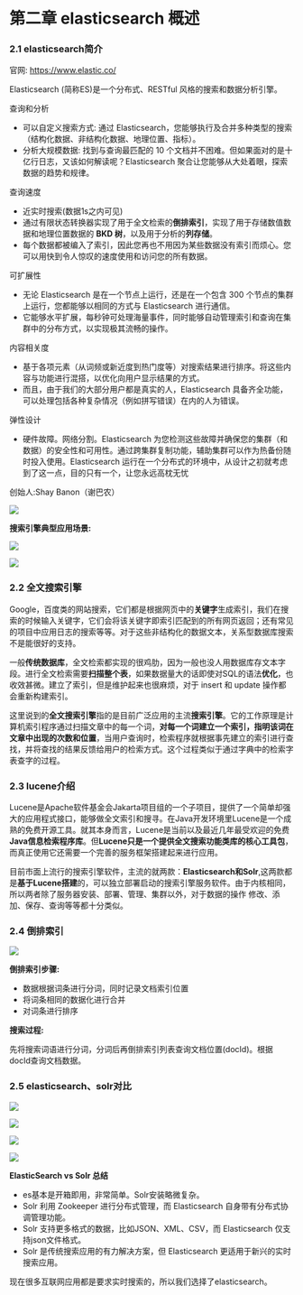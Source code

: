 # 第二章  elasticsearch 概述

### 2.1 elasticsearch简介

官网: <https://www.elastic.co/>

Elasticsearch (简称ES)是一个分布式、RESTful 风格的搜索和数据分析引擎。

查询和分析

-   可以自定义搜索方式: 通过 Elasticsearch，您能够执行及合并多种类型的搜索（结构化数据、非结构化数据、地理位置、指标）。
-   分析大规模数据: 找到与查询最匹配的 10 个文档并不困难。但如果面对的是十亿行日志，又该如何解读呢？Elasticsearch 聚合让您能够从大处着眼，探索数据的趋势和规律。

查询速度

-   近实时搜索(数据1s之内可见)
-   通过有限状态转换器实现了用于全文检索的**倒排索引**，实现了用于存储数值数据和地理位置数据的 **BKD 树**，以及用于分析的**列存储**。
-   每个数据都被编入了索引，因此您再也不用因为某些数据没有索引而烦心。您可以用快到令人惊叹的速度使用和访问您的所有数据。

可扩展性

-   无论 Elasticsearch 是在一个节点上运行，还是在一个包含 300 个节点的集群上运行，您都能够以相同的方式与 Elasticsearch 进行通信。
-   它能够水平扩展，每秒钟可处理海量事件，同时能够自动管理索引和查询在集群中的分布方式，以实现极其流畅的操作。

内容相关度

-   基于各项元素（从词频或新近度到热门度等）对搜索结果进行排序。将这些内容与功能进行混搭，以优化向用户显示结果的方式。
-   而且，由于我们的大部分用户都是真实的人，Elasticsearch 具备齐全功能，可以处理包括各种复杂情况（例如拼写错误）在内的人为错误。

弹性设计

-   硬件故障。网络分割。Elasticsearch 为您检测这些故障并确保您的集群（和数据）的安全性和可用性。通过跨集群复制功能，辅助集群可以作为热备份随时投入使用。Elasticsearch 运行在一个分布式的环境中，从设计之初就考虑到了这一点，目的只有一个，让您永远高枕无忧

创始人:Shay Banon（谢巴农）

![](image/image_3__9fTyg_VRZ.png)

**搜索引擎典型应用场景:**

![](image/image_4_RQbtYUMiHP.png)

![](image/image_5_jagjuWs5Fx.png)

### 2.2 全文搜索引擎

Google，百度类的网站搜索，它们都是根据网页中的**关键字**生成索引，我们在搜索的时候输入关键字，它们会将该关键字即索引匹配到的所有网页返回；还有常见的项目中应用日志的搜索等等。对于这些非结构化的数据文本，关系型数据库搜索不是能很好的支持。

一般**传统数据库**，全文检索都实现的很鸡肋，因为一般也没人用数据库存文本字段。进行全文检索需要**扫描整个表**，如果数据量大的话即使对SQL的语法**优化**，也收效甚微。建立了索引，但是维护起来也很麻烦，对于 insert 和 update 操作都会重新构建索引。

这里说到的**全文搜索引擎**指的是目前广泛应用的主流**搜索引擎**。它的工作原理是计算机索引程序通过扫描文章中的每一个词，**对每一个词建立一个索引，指明该词在文章中出现的次数和位置**，当用户查询时，检索程序就根据事先建立的索引进行查找，并将查找的结果反馈给用户的检索方式。这个过程类似于通过字典中的检索字表查字的过程。

### 2.3 lucene介绍

 Lucene是Apache软件基金会Jakarta项目组的一个子项目，提供了一个简单却强大的应用程式接口，能够做全文索引和搜寻。在Java开发环境里Lucene是一个成熟的免费开源工具。就其本身而言，Lucene是当前以及最近几年最受欢迎的免费**Java信息检索程序库**。但**Lucene只是一个提供全文搜索功能类库的核心工具包**，而真正使用它还需要一个完善的服务框架搭建起来进行应用。

 目前市面上流行的搜索引擎软件，主流的就两款：**Elasticsearch和Solr**,这两款都是**基于Lucene搭建**的，可以独立部署启动的搜索引擎服务软件。由于内核相同，所以两者除了服务器安装、部署、管理、集群以外，对于数据的操作 修改、添加、保存、查询等等都十分类似。

### 2.4 倒排索引

![](image/image_6_vW2rnhdOHl.png)

**倒排索引步骤:**

-   数据根据词条进行分词，同时记录文档索引位置
-   将词条相同的数据化进行合并
-   对词条进行排序

**搜索过程:**

先将搜索词语进行分词，分词后再倒排索引列表查询文档位置(docId)。根据docId查询文档数据。

### 2.5 elasticsearch、solr对比

![](image/image_7__OB7LjjZ9w.png)

![](image/image_8_Xz27dmDwGb.png)

![](image/image_9_BTTD6COVJM.png)

![](image/image_10_9TYmhr-iNx.png)

**ElasticSearch vs Solr 总结**

-   es基本是开箱即用，非常简单。Solr安装略微复杂。
-   Solr 利用 Zookeeper 进行分布式管理，而 Elasticsearch 自身带有分布式协调管理功能。
-   Solr 支持更多格式的数据，比如JSON、XML、CSV，而 Elasticsearch 仅支持json文件格式。
-   Solr 是传统搜索应用的有力解决方案，但 Elasticsearch 更适用于新兴的实时搜索应用。

现在很多互联网应用都是要求实时搜索的，所以我们选择了elasticsearch。

